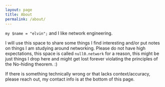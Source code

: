 ```yaml
---
layout: page
title: About
permalink: /about/
---
```


`my $name = "elvin";` and I like network engineering. 

I will use this space to share some things I find interesting and/or put notes on things I am studying around networking. Please do not have high expectations, this space is called `null0.network` for a reason, this might be just things I drop here and might get lost forever violating the principles of the No-hiding theorem. :) 

If there is something technically wrong or that lacks context/accuracy, please reach out, my contact info is at the bottom of this page.
